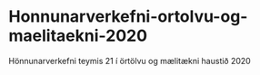 # Honnunarverkefni-ortolvu-og-maelitaekni-2020

Hönnunarverkefni teymis 21 í örtölvu og mælitækni haustið 2020
